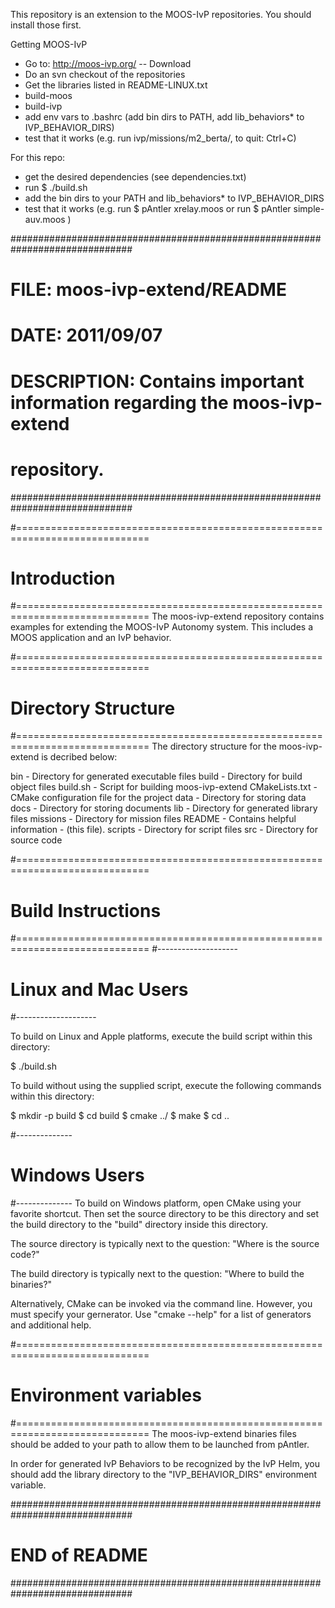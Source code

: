 This repository is an extension to the MOOS-IvP repositories. 
You should install those first.

Getting MOOS-IvP
* Go to: http://moos-ivp.org/ -- Download
* Do an svn checkout of the repositories
* Get the libraries listed in README-LINUX.txt
* build-moos
* build-ivp
* add env vars to .bashrc (add bin dirs to PATH, add lib_behaviors* to IVP_BEHAVIOR_DIRS)
* test that it works (e.g. run ivp/missions/m2_berta/, to quit: Ctrl+C)

For this repo:
* get the desired dependencies (see dependencies.txt)
* run $ ./build.sh
* add the bin dirs to your PATH and lib_behaviors* to IVP_BEHAVIOR_DIRS
* test that it works 
  (e.g. run 
        $ pAntler xrelay.moos
        or run 
        $ pAntler simple-auv.moos )


##############################################################################
# FILE:        moos-ivp-extend/README
# DATE:        2011/09/07
# DESCRIPTION: Contains important information regarding the moos-ivp-extend
#              repository.
##############################################################################

#=============================================================================
# Introduction
#=============================================================================
The moos-ivp-extend repository contains examples for extending the MOOS-IvP
Autonomy system. This includes a MOOS application and an IvP behavior.


#=============================================================================
# Directory Structure
#=============================================================================
The directory structure for the moos-ivp-extend is decribed below:

bin              - Directory for generated executable files
build            - Directory for build object files
build.sh         - Script for building moos-ivp-extend
CMakeLists.txt   - CMake configuration file for the project
data             - Directory for storing data
docs             - Directory for storing documents
lib              - Directory for generated library files
missions         - Directory for mission files
README           - Contains helpful information - (this file).
scripts          - Directory for script files
src              - Directory for source code


#=============================================================================
# Build Instructions
#=============================================================================
#--------------------
# Linux and Mac Users
#--------------------

To build on Linux and Apple platforms, execute the build script within this
directory:

   $ ./build.sh

To build without using the supplied script, execute the following commands
within this directory:

   $ mkdir -p build
   $ cd build
   $ cmake ../
   $ make
   $ cd ..


#--------------
# Windows Users
#--------------
To build on Windows platform, open CMake using your favorite shortcut. Then 
set the source directory to be this directory and set the build directory
to the "build" directory inside this directory.

The source directory is typically next to the question:
   "Where is the source code?"

The build directory is typically next to the question:
   "Where to build the binaries?"

Alternatively, CMake can be invoked via the command line. However, you must
specify your gernerator. Use "cmake --help" for a list of generators and
additional help.

#=============================================================================
# Environment variables
#=============================================================================
The moos-ivp-extend binaries files should be added to your path to allow them
to be launched from pAntler. 

In order for generated IvP Behaviors to be recognized by the IvP Helm, you
should add the library directory to the "IVP_BEHAVIOR_DIRS" environment 
variable.

##############################################################################
#                               END of README
##############################################################################

